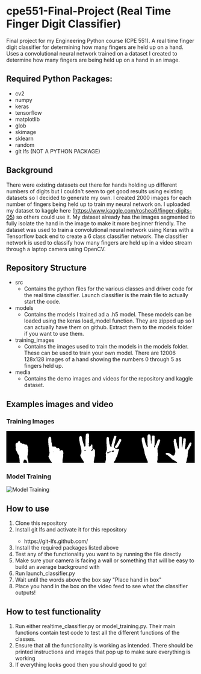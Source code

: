 # cpe551-Final-Project (Real Time Finger Digit Classifier)
Final project for my Engineering Python course (CPE 551). A real time finger digit classifier for determining how many fingers are held up on a hand. Uses a convolutional neural network trained on a dataset I created to determine how many fingers are being held up on a hand in an image.


## Required Python Packages:
<ul>
	<li>cv2</li>
	<li>numpy</li>
	<li>keras</li>
	<li>tensorflow</li>
	<li>matplotlib</li>
	<li>glob</li>
	<li>skimage</li>
	<li>sklearn</li>
	<li>random</li>
	<li>git lfs (NOT A PYTHON PACKAGE)</li>
</ul>

## Background
There were existing datasets out there for hands holding up different numbers of digits but I couldn't seem to get good results using existing datasets so I decided to generate my own. I created 2000 images for each number of fingers being held up to train my neural network on. I uploaded my dataset to kaggle here (https://www.kaggle.com/roshea6/finger-digits-05) so others could use it. My dataset already has the images segmented to fully isolate the hand in the image to make it more beginner friendly. The dataset was used to train a convolutional neural network using Keras with a Tensorflow back end to create a 6 class classifier network. The classifier network is used to classify how many fingers are held up in a video stream through a laptop camera using OpenCV.

## Repository Structure
<ul>
	<li>src
		<ul>
			<li>Contains the python files for the various classes and driver code for the real time classifier. Launch classifier is the main file to actually start the code.</li>
		</ul>
	</li>
	<li>models
		<ul>
			<li>Contains the models I trained ad a .h5 model. These models can be loaded using the keras load_model function. They are zipped up so I can actually have them on github. Extract them to the models folder if you want to use them.</li>
		</ul>
	</li>
	<li>training_images
		<ul>
			<li>Contains the images used to train the models in the models folder. These can be used to train your own model. There are 12006 128x128 images of a hand showing the numbers 0 through 5 as fingers held up.</li>
		</ul>
	</li>
	<li>media
		<ul>
			<li>Contains the demo images and videos for the repository and kaggle dataset.</li>
		</ul>
	</li>
</ul>

## Examples images and video
### Training Images
![Example Images](media/dataset_banner.png)

### Model Training
![Model Training](media/model_training.gif)

## How to use
<ol>
	<li>Clone this repository</li>
	<li>Install git lfs and activate it for this repository</li>
	<ul>
		<li>https://git-lfs.github.com/</li>
	</ul>
	<li>Install the required packages listed above</li>
	<li>Test any of the functionality you want to by running the file directly</li>
	<li>Make sure your camera is facing a wall or something that will be easy to build an average background with</li>
	<li>Run launch_classifier.py</li>
	<li>Wait until the words above the box say "Place hand in box"</li>
	<li>Place you hand in the box on the video feed to see what the classifier outputs!</li>
</ol>

## How to test functionality
<ol>
	<li>Run either realtime_classifier.py or model_training.py. Their main functions contain test code to test all the different functions of the classes.</li>
	<li>Ensure that all the functionality is working as intended. There should be printed instructions and images that pop up to make sure everything is working</li>
	<li>If everything looks good then you should good to go!</li>
</ol>
